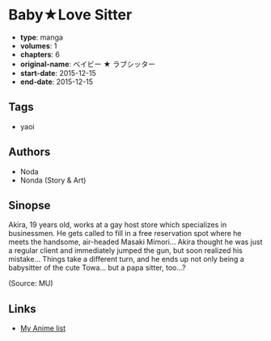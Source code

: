 # Baby★Love Sitter

-   **type**: manga
-   **volumes**: 1
-   **chapters**: 6
-   **original-name**: ベイビー ★ ラブシッター
-   **start-date**: 2015-12-15
-   **end-date**: 2015-12-15

## Tags

-   yaoi

## Authors

-   Noda
-   Nonda (Story & Art)

## Sinopse

Akira, 19 years old, works at a gay host store which specializes in businessmen. He gets called to fill in a free reservation spot where he meets the handsome, air-headed Masaki Mimori... Akira thought he was just a regular client and immediately jumped the gun, but soon realized his mistake... Things take a different turn, and he ends up not only being a babysitter of the cute Towa... but a papa sitter, too...?

(Source: MU)

## Links

-   [My Anime list](https://myanimelist.net/manga/117790/Baby%E2%98%85Love_Sitter)
